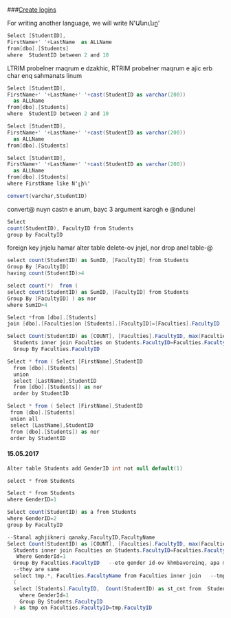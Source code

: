 #

###[Create logins]()

For writing another language, we will write    N'Անունը'



```c#
Select [StudentID], 
FirstName+' '+LastName  as ALLName
from[dbo].[Students]
where  StudentID between 2 and 10
```



LTRIM probelner maqrum e dzakhic, RTRIM  probelner maqrum e ajic erb char enq sahmanats linum

```C#
Select [StudentID], 
FirstName+' '+LastName+' '+cast(StudentID as varchar(200))
  as ALLName
from[dbo].[Students]
where  StudentID between 2 and 10
```

```C#
Select [StudentID], 
FirstName+' '+LastName+' '+cast(StudentID as varchar(200))
  as ALLName
from[dbo].[Students]
```

```C#
Select [StudentID], 
FirstName+' '+LastName+' '+cast(StudentID as varchar(200))
  as ALLName
from[dbo].[Students]
where FirstName like N'լի%'
```


```C#
convert(varchar,StudentID)
```

convert@ nuyn castn e anum, bayc 3 argument karogh e @ndunel

```C#
Select 
count(StudentID), FacultyID from Students
group by FacultyID
```


foreign key jnjelu  hamar alter table delete-ov jnjel, nor drop anel table-@

```C#
select count(StudentID) as SumID, [FacultyID] from Students
Group By [FacultyID]
having count(StudentID)>4
```


```C#
select count(*)  from (
select count(StudentID) as SumID, [FacultyID] from Students
Group By [FacultyID] ) as nor
where SumID>4
```

```C#
Select *from [dbo].[Students]
join [dbo].[Faculties]on [Students].[FacultyID]=[Faculties].FacultyID
```


```C#
Select Count(StudentID) as [COUNT], [Faculties].FacultyID, max(Faculties.FacultyName) as Name from 
  Students inner join Faculties on Students.FacultyID=Faculties.FacultyID
  Group By Faculties.FacultyID
```
```C#
Select * from ( Select [FirstName],StudentID
  from [dbo].[Students] 
  union
  select [LastName],StudentID
  from [dbo].[Students]) as nor
  order by StudentID
 ```
 
 ```C#
 Select * from ( Select [FirstName],StudentID
  from [dbo].[Students] 
  union all
  select [LastName],StudentID
  from [dbo].[Students]) as nor
  order by StudentID
  ```

#### 15.05.2017
```C#
Alter table Students add GenderID int not null default(1)
```
```C#
select * from Students
```

```C#
Select * from Students
where GenderID=1
```

```C#
Select count(StudentID) as a from Students
where GenderID=2
group by FacultyID
```
```C#
--Stanal aghjikneri qanaky,FacultyID,FacultyName
Select Count(StudentID) as [COUNT], [Faculties].FacultyID, max(Faculties.FacultyName) as Name from 
  Students inner join Faculties on Students.FacultyID=Faculties.FacultyID
   Where GenderId=1
  Group By Faculties.FacultyID   --ete gender id-ov khmbavoreinq, apa max -Y skhal kberer
  --they are same
  select tmp.*, Faculties.FacultyName from Faculties inner join   --tmp.*-y kberi arden nor aliasi syunery
  (
  select [Students].FacultyID,  Count(StudentID) as st_cnt from  Students
    where GenderId=1
    Group By Students.FacultyID  
  ) as tmp on Faculties.FacultyID=tmp.FacultyID
  
```
